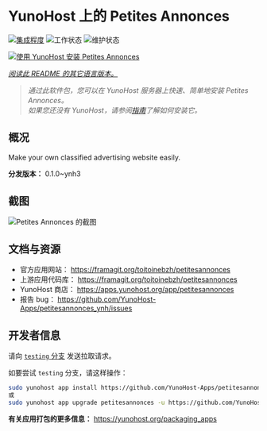 <!--
注意：此 README 由 <https://github.com/YunoHost/apps/tree/master/tools/readme_generator> 自动生成
请勿手动编辑。
-->

# YunoHost 上的 Petites Annonces

[![集成程度](https://dash.yunohost.org/integration/petitesannonces.svg)](https://dash.yunohost.org/appci/app/petitesannonces) ![工作状态](https://ci-apps.yunohost.org/ci/badges/petitesannonces.status.svg) ![维护状态](https://ci-apps.yunohost.org/ci/badges/petitesannonces.maintain.svg)

[![使用 YunoHost 安装 Petites Annonces](https://install-app.yunohost.org/install-with-yunohost.svg)](https://install-app.yunohost.org/?app=petitesannonces)

*[阅读此 README 的其它语言版本。](./ALL_README.md)*

> *通过此软件包，您可以在 YunoHost 服务器上快速、简单地安装 Petites Annonces。*  
> *如果您还没有 YunoHost，请参阅[指南](https://yunohost.org/install)了解如何安装它。*

## 概况

Make your own classified advertising website easily.

**分发版本：** 0.1.0~ynh3

## 截图

![Petites Annonces 的截图](./doc/screenshots/demo.png)

## 文档与资源

- 官方应用网站： <https://framagit.org/toitoinebzh/petitesannonces>
- 上游应用代码库： <https://framagit.org/toitoinebzh/petitesannonces>
- YunoHost 商店： <https://apps.yunohost.org/app/petitesannonces>
- 报告 bug： <https://github.com/YunoHost-Apps/petitesannonces_ynh/issues>

## 开发者信息

请向 [`testing` 分支](https://github.com/YunoHost-Apps/petitesannonces_ynh/tree/testing) 发送拉取请求。

如要尝试 `testing` 分支，请这样操作：

```bash
sudo yunohost app install https://github.com/YunoHost-Apps/petitesannonces_ynh/tree/testing --debug
或
sudo yunohost app upgrade petitesannonces -u https://github.com/YunoHost-Apps/petitesannonces_ynh/tree/testing --debug
```

**有关应用打包的更多信息：** <https://yunohost.org/packaging_apps>
